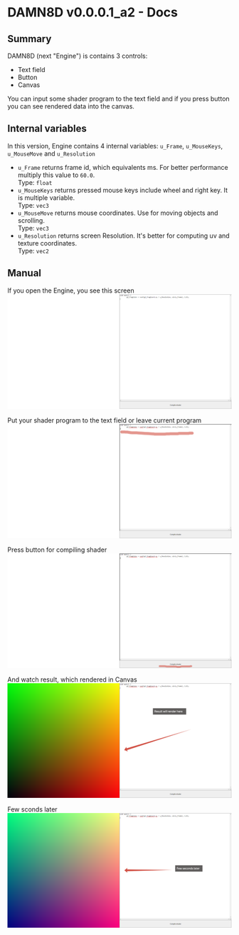# DAMN8D v0.0.0.1_a2 - Docs

## Summary

DAMN8D (next "Engine") is contains 3 controls:

* Text field
* Button
* Canvas

You can input some shader program to the text field and if you press button you can see rendered data into the canvas.

## Internal variables

In this version, Engine contains 4 internal variables: `u_Frame`, `u_MouseKeys`, `u_MouseMove` and `u_Resolution`

* `u_Frame` returns frame id, which equivalents ms. For better performance multiply this value to `60.0`.\
  Type: `float`
* `u_MouseKeys` returns pressed mouse keys include wheel and right key. It is multiple variable.\
  Type: `vec3`
* `u_MouseMove` returns mouse coordinates. Use for moving objects and scrolling.\
  Type: `vec3`
* `u_Resolution` returns screen Resolution. It's better for computing uv and texture coordinates.\
  Type: `vec2`

## Manual

If you open the Engine, you see this screen
![Initial screen](../v0.0.0.0/initial_screen.png)

Put your shader program to the text field or leave current program
![Shader program in text field](../v0.0.0.0/shader_program_in_text_field.png)

Press button for compiling shader
![Compile shader here](../v0.0.0.0/compile_shader_here.png)

And watch result, which rendered in Canvas
![And watch result here](../v0.0.0.0/and_watch_result_here.png)

Few sconds later
![Few seconds later](../v0.0.0.0/few_seconds_later.png)
